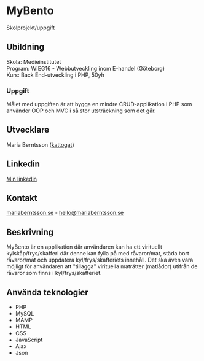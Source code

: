 # MyBento
Skolprojekt/uppgift

## Ubildning
Skola: Medieinstitutet<br>
Program: WIEG16 - Webbutveckling inom E-handel (Göteborg)<br>
Kurs: Back End-utveckling i PHP, 50yh<br>

### Uppgift

Målet med uppgiften är att bygga en mindre CRUD-applikation i PHP som använder OOP och MVC i så stor utsträckning som det går.

## Utvecklare

Maria Berntsson (<a href="https://github.com/kattogat/">kattogat</a>)

## Linkedin

<a href="https://se.linkedin.com/in/maria-berntsson">Min linkedin</a>

## Kontakt

<a href="http://mariaberntsson.se/">mariaberntsson.se</a> - hello@mariaberntsson.se

## Beskrivning

MyBento är en applikation där användaren kan ha ett virituellt kylskåp/frys/skafferi där denne kan fylla på med råvaror/mat, städa bort råvaror/mat och uppdatera kyl/frys/skafferiets innehåll. Det ska även vara möjligt för användaren att "tillagga" virituella maträtter (matlådor) utifrån de råvaror som finns i kyl/frys/skafferiet.

## Använda teknologier

* PHP
* MySQL
* MAMP
* HTML
* CSS
* JavaScript
* Ajax
* Json
